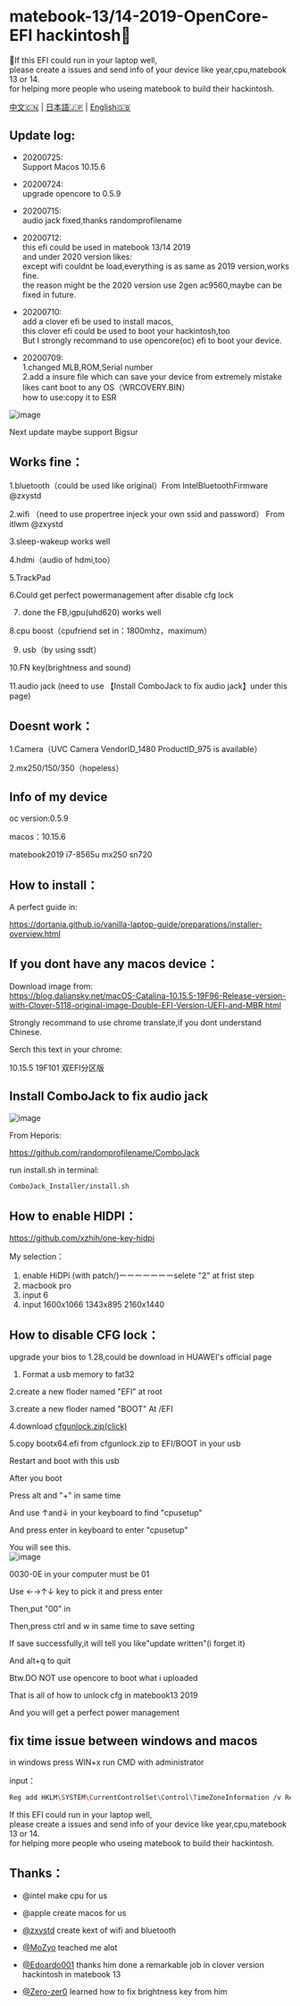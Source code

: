 # matebook-13/14-2019-OpenCore-EFI  hackintosh
  
If this EFI could run in your laptop well,  
please create a issues and send info of your device like year,cpu,matebook 13 or 14.  
for helping more people who useing matebook to build their hackintosh.

[中文🇨🇳](readme.md) | [日本語🇯🇵](readme-jp.md) | [English🇬🇧](readme-en.md)  

## Update log:  

- 20200725:  
Support Macos 10.15.6  

- 20200724:  
upgrade opencore to 0.5.9  


- 20200715:  
audio jack fixed,thanks randomprofilename  

- 20200712:  
this efi could be used in matebook 13/14 2019  
and under 2020 version likes:  
except wifi couldnt be load,everything is as same as 2019 version,works fine.  
the reason might be the 2020 version use 2gen ac9560,maybe can be fixed in future.


- 20200710:  
add a clover efi be used to install macos,  
this clover efi could be used to boot your hackintosh,too  
But I strongly recommand to use opencore(oc) efi to boot your device.  


- 20200709:  
1.changed MLB,ROM,Serial number   
2.add a insure file which can save your device from extremely mistake likes cant boot to any OS（WRCOVERY.BIN）  
how to use:copy it to ESR

![image](https://github.com/ske1996/matebook-13-2019-oc-efi/blob/master/%E6%9D%82%E9%A1%B9/recovery.png?raw=true)   


Next update maybe support Bigsur

## Works fine：
  
  
1.bluetooth（could be used like original）From IntelBluetoothFirmware @zxystd

2.wifi （need to use propertree injeck your own ssid and password） From itlwm @zxystd

3.sleep-wakeup works well

4.hdmi（audio of hdmi,too）

5.TrackPad

6.Could get perfect powermanagement after disable cfg lock  

7. done the FB,igpu(uhd620) works well

8.cpu boost（cpufriend set in：1800mhz，maximum）

9. usb（by using ssdt）

10.FN key(brightness and sound)  

11.audio jack (need to use 【Install ComboJack to fix audio jack】under this page) 


  
  
## Doesnt work：  


1.Camera（UVC Camera VendorID_1480 ProductID_975 is available） 

2.mx250/150/350（hopeless）

  
## Info of my device     
oc version:0.5.9

macos：10.15.6 

matebook2019 i7-8565u mx250 sn720

## How to install：  

A perfect guide in:  

https://dortania.github.io/vanilla-laptop-guide/preparations/installer-overview.html  

## If you dont have any macos device：  

Download image from:  
https://blog.daliansky.net/macOS-Catalina-10.15.5-19F96-Release-version-with-Clover-5118-original-image-Double-EFI-Version-UEFI-and-MBR.html  
 
Strongly recommand to use chrome translate,if you dont understand Chinese.

Serch this text in your chrome:  

10.15.5 19F101 双EFI分区版
    
      
  
  

## Install ComboJack to fix audio jack

![image](https://github.com/ske1996/matebook-13-2019-oc-efi/blob/master/%E6%9D%82%E9%A1%B9/audiojack.png?raw=true)  


From Heporis:  

https://github.com/randomprofilename/ComboJack


run install.sh in terminal:  

```bash
ComboJack_Installer/install.sh
```
  
  


## How to enable HIDPI：

https://github.com/xzhih/one-key-hidpi
 

My selection：  
1. enable HiDPi (with patch/)ーーーーーーーselete "2" at frist step
2. macbook pro   
3. input 6    
4. input  1600x1066 1343x895 2160x1440  
  
  
## How to disable CFG lock：


upgrade your bios to 1.28,could be download in HUAWEI's official page  

1. Format a usb memory to fat32  

2.create a new floder named "EFI" at root  

3.create a new floder named "BOOT" At /EFI  

4.download [cfgunlock.zip(click)](https://github.com/ske1996/matebook-13-2019-oc-efi/raw/master/cfgunlock.zip)  

5.copy bootx64.efi from cfgunlock.zip to EFI/BOOT in your usb 

Restart and boot with this usb  

After you boot   

Press alt and "+" in same time  

And use ↑and↓ in your keyboard to find "cpusetup"  


And press enter in keyboard to enter "cpusetup"  


You will see this.  
![image](https://github.com/ske1996/matebook-13-2019-oc-efi/blob/master/%E6%9D%82%E9%A1%B9/RU.jpg?raw=true)

  
0030-0E in your computer must be 01  

Use ←→↑↓ key to pick it and press enter  

Then,put "00" in  

Then,press ctrl and w in same time to save setting   

If save successfully,it will tell you like"update written"(i forget it)  

And alt+q to quit  

Btw.DO NOT use opencore to boot what i uploaded  

That is all of how to unlock cfg in matebook13 2019  

And you will get a perfect power management  
      
## fix time issue between windows and macos 

   
  
in windows press WIN+x run CMD with administrator  
  
  input：  
  
```bash
Reg add HKLM\SYSTEM\CurrentControlSet\Control\TimeZoneInformation /v RealTimeIsUniversal /t REG_DWORD /d 1
```  
  
  

If this EFI could run in your laptop well,  
please create a issues and send info of your device like year,cpu,matebook 13 or 14.  
for helping more people who useing matebook to build their hackintosh.

## Thanks：

- @intel make cpu for us

- @apple create macos for us
 
- [@zxystd](https://github.com/OpenIntelWireless/itlwm) create kext of wifi and bluetooth  

- [@MoZyo](https://github.com/MoZyo/RedmiBook-13-10th-Gen-Intel-Hackintosh) teached me alot

- [@Edoardo001](https://github.com/Edoardo001/Matebook-13-Hackintosh)  thanks him done a remarkable job in clover version hackintosh in matebook 13

- [@Zero-zer0](https://github.com/Zero-zer0) learned how to fix brightness key from him
